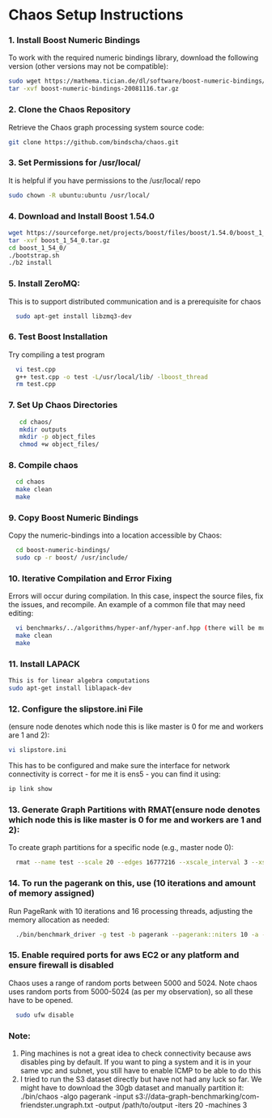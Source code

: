 # Chaos Setup Instructions

### 1. Install Boost Numeric Bindings
To work with the required numeric bindings library, download the following version (other versions may not be compatible):

```bash
sudo wget https://mathema.tician.de/dl/software/boost-numeric-bindings/boost-numeric-bindings-20081116.tar.gz
tar -xvf boost-numeric-bindings-20081116.tar.gz
```
### 2. Clone the Chaos Repository
Retrieve the Chaos graph processing system source code:
```bash
git clone https://github.com/bindscha/chaos.git
```

### 3. Set Permissions for /usr/local/
It is helpful if you have permissions to the /usr/local/ repo
```bash
sudo chown -R ubuntu:ubuntu /usr/local/
```

### 4. Download and Install Boost 1.54.0
```bash
wget https://sourceforge.net/projects/boost/files/boost/1.54.0/boost_1_54_0.tar.gz
tar -xvf boost_1_54_0.tar.gz 
cd boost_1_54_0/
./bootstrap.sh
./b2 install
```

### 5. Install ZeroMQ:
This is to support distributed communication and is a prerequisite for chaos
```bash
  sudo apt-get install libzmq3-dev
```

### 6. Test Boost Installation
Try compiling a test program
```bash
  vi test.cpp
  g++ test.cpp -o test -L/usr/local/lib/ -lboost_thread
  rm test.cpp 
```

### 7. Set Up Chaos Directories
```bash
   cd chaos/
   mkdir outputs
   mkdir -p object_files
   chmod +w object_files/
```

### 8. Compile chaos
```bash
  cd chaos
  make clean
  make
```

  
### 9. Copy Boost Numeric Bindings
Copy the numeric-bindings into a location accessible by Chaos:
```bash
  cd boost-numeric-bindings/
  sudo cp -r boost/ /usr/include/
```

### 10. Iterative Compilation and Error Fixing
Errors will occur during compilation. In this case, inspect the source files, fix the issues, and recompile. An example of a common file that may need editing:
```bash
  vi benchmarks/../algorithms/hyper-anf/hyper-anf.hpp (there will be multiple files like this)
  make clean
  make
```

### 11. Install LAPACK  
```bash
This is for linear algebra computations
sudo apt-get install liblapack-dev
``` 

### 12. Configure the slipstore.ini File
(ensure node <number> denotes which node this is like master is 0 for me and workers are 1 and 2):
```bash
vi slipstore.ini
```
This has to be configured and make sure the interface for network connectivity is correct - for me it is ens5 - you can find it using:
```bash
ip link show
```
 
### 13. Generate Graph Partitions with RMAT(ensure node <number> denotes which node this is like master is 0 for me and workers are 1 and 2):
To create graph partitions for a specific node (e.g., master node 0):
```bash
  rmat --name test --scale 20 --edges 16777216 --xscale_interval 3 --xscale_node 0
```
  
### 14. To run the pagerank on this, use (10 iterations and amount of memory assigned)
Run PageRank with 10 iterations and 16 processing threads, adjusting the memory allocation as needed:
```bash
  ./bin/benchmark_driver -g test -b pagerank --pagerank::niters 10 -a -p 16 --physical_memory 268435456
```

### 15. Enable required ports for aws EC2 or any platform and ensure firewall is disabled
Chaos uses a range of random ports between 5000 and 5024. Note chaos uses random ports from 5000-5024 (as per my observation), so all these have to be opened.
``` bash
  sudo ufw disable
```

### Note: 
1. Ping machines is not a great idea to check connectivity because aws disables ping by default. If you want to ping a system and it is in your same vpc and subnet, you still have to enable ICMP to be able to do this
2. I tried to run the S3 dataset directly but have not had any luck so far. We might have to download the 30gb dataset and manually partition it:
./bin/chaos -algo pagerank -input s3://data-graph-benchmarking/com-friendster.ungraph.txt -output /path/to/output -iters 20 -machines 3